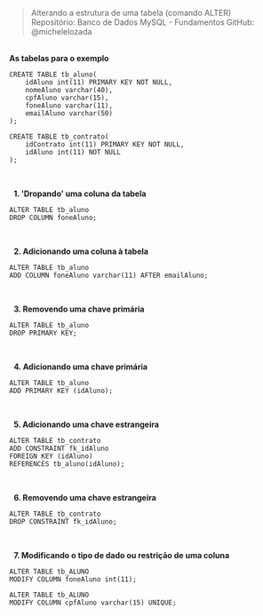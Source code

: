 > Alterando a estrutura de uma tabela (comando ALTER)  
> Repositório: Banco de Dados MySQL - Fundamentos
> GitHub: @michelelozada
&nbsp;
     
&nbsp;     
**As tabelas para o exemplo**   

```
CREATE TABLE tb_aluno(
	idAluno int(11) PRIMARY KEY NOT NULL,
	nomeAluno varchar(40),
    cpfAluno varchar(15),
    foneAluno varchar(11),
    emailAluno varchar(50)
);
```
```
CREATE TABLE tb_contrato(
	idContrato int(11) PRIMARY KEY NOT NULL,
	idAluno int(11) NOT NULL
);
```
&nbsp;
     
&nbsp;
**1. 'Dropando' uma coluna da tabela**  
```
ALTER TABLE tb_aluno
DROP COLUMN foneAluno;
```
&nbsp;
     
&nbsp;
**2. Adicionando uma coluna à tabela**  
```
ALTER TABLE tb_aluno
ADD COLUMN foneAluno varchar(11) AFTER emailAluno;
```
&nbsp;
     
&nbsp;
**3. Removendo uma chave primária**  
```
ALTER TABLE tb_aluno
DROP PRIMARY KEY;
```
&nbsp;
     
&nbsp;
**4. Adicionando uma chave primária**  
```
ALTER TABLE tb_aluno
ADD PRIMARY KEY (idAluno);
```
&nbsp;
     
&nbsp;
**5. Adicionando uma chave estrangeira**  
```
ALTER TABLE tb_contrato
ADD CONSTRAINT fk_idAluno
FOREIGN KEY (idAluno)
REFERENCES tb_aluno(idAluno);
```
&nbsp;
     
&nbsp;
**6. Removendo uma chave estrangeira**  
```
ALTER TABLE tb_contrato
DROP CONSTRAINT fk_idAluno;
```
&nbsp;
     
&nbsp;
**7. Modificando o tipo de dado ou restrição de uma coluna**  
```
ALTER TABLE tb_ALUNO
MODIFY COLUMN foneAluno int(11);
```
```
ALTER TABLE tb_ALUNO
MODIFY COLUMN cpfAluno varchar(15) UNIQUE;
```